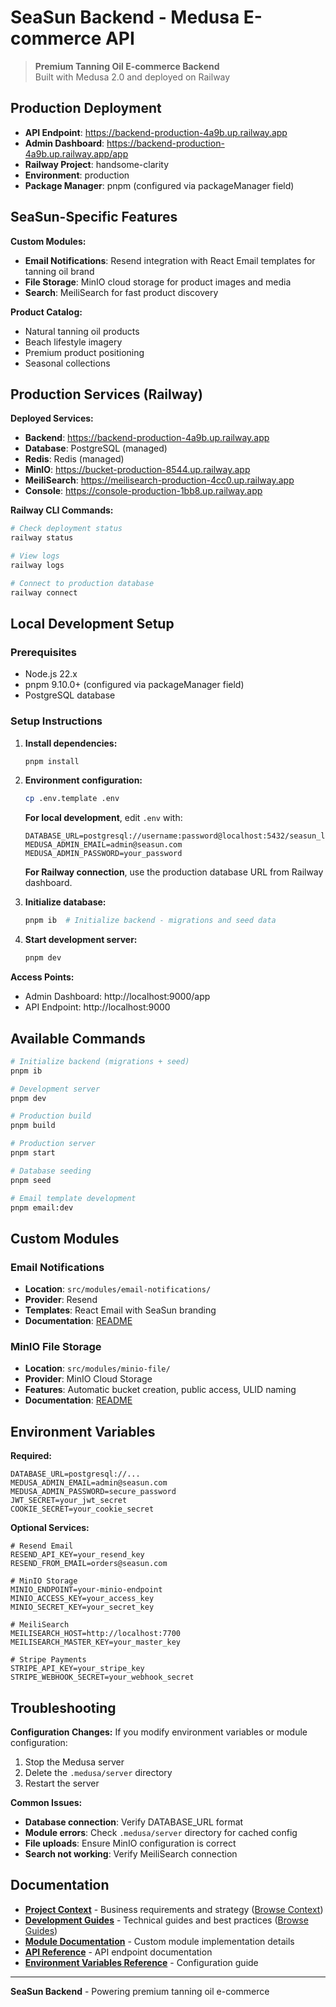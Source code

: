 # SeaSun Backend - Medusa E-commerce API

> **Premium Tanning Oil E-commerce Backend**  
> Built with Medusa 2.0 and deployed on Railway

## Production Deployment

- **API Endpoint**: https://backend-production-4a9b.up.railway.app
- **Admin Dashboard**: https://backend-production-4a9b.up.railway.app/app
- **Railway Project**: handsome-clarity
- **Environment**: production
- **Package Manager**: pnpm (configured via packageManager field)

## SeaSun-Specific Features

**Custom Modules:**
- **Email Notifications**: Resend integration with React Email templates for tanning oil brand
- **File Storage**: MinIO cloud storage for product images and media
- **Search**: MeiliSearch for fast product discovery

**Product Catalog:**
- Natural tanning oil products
- Beach lifestyle imagery
- Premium product positioning
- Seasonal collections

## Production Services (Railway)

**Deployed Services:**
- **Backend**: https://backend-production-4a9b.up.railway.app
- **Database**: PostgreSQL (managed)
- **Redis**: Redis (managed)
- **MinIO**: https://bucket-production-8544.up.railway.app
- **MeiliSearch**: https://meilisearch-production-4cc0.up.railway.app
- **Console**: https://console-production-1bb8.up.railway.app

**Railway CLI Commands:**
```bash
# Check deployment status
railway status

# View logs
railway logs

# Connect to production database
railway connect
```

## Local Development Setup

### Prerequisites
- Node.js 22.x
- pnpm 9.10.0+ (configured via packageManager field)
- PostgreSQL database

### Setup Instructions

1. **Install dependencies:**
   ```bash
   pnpm install
   ```

2. **Environment configuration:**
   ```bash
   cp .env.template .env
   ```
   
   **For local development**, edit `.env` with:
   ```env
   DATABASE_URL=postgresql://username:password@localhost:5432/seasun_local
   MEDUSA_ADMIN_EMAIL=admin@seasun.com
   MEDUSA_ADMIN_PASSWORD=your_password
   ```
   
   **For Railway connection**, use the production database URL from Railway dashboard.

3. **Initialize database:**
   ```bash
   pnpm ib  # Initialize backend - migrations and seed data
   ```

4. **Start development server:**
   ```bash
   pnpm dev
   ```

**Access Points:**
- Admin Dashboard: http://localhost:9000/app
- API Endpoint: http://localhost:9000

## Available Commands

```bash
# Initialize backend (migrations + seed)
pnpm ib

# Development server
pnpm dev

# Production build
pnpm build

# Production server
pnpm start

# Database seeding
pnpm seed

# Email template development
pnpm email:dev
```

## Custom Modules

### Email Notifications
- **Location**: `src/modules/email-notifications/`
- **Provider**: Resend
- **Templates**: React Email with SeaSun branding
- **Documentation**: [README](src/modules/email-notifications/README.md)

### MinIO File Storage
- **Location**: `src/modules/minio-file/`
- **Provider**: MinIO Cloud Storage
- **Features**: Automatic bucket creation, public access, ULID naming
- **Documentation**: [README](src/modules/minio-file/README.md)

## Environment Variables

**Required:**
```env
DATABASE_URL=postgresql://...
MEDUSA_ADMIN_EMAIL=admin@seasun.com
MEDUSA_ADMIN_PASSWORD=secure_password
JWT_SECRET=your_jwt_secret
COOKIE_SECRET=your_cookie_secret
```

**Optional Services:**
```env
# Resend Email
RESEND_API_KEY=your_resend_key
RESEND_FROM_EMAIL=orders@seasun.com

# MinIO Storage
MINIO_ENDPOINT=your-minio-endpoint
MINIO_ACCESS_KEY=your_access_key
MINIO_SECRET_KEY=your_secret_key

# MeiliSearch
MEILISEARCH_HOST=http://localhost:7700
MEILISEARCH_MASTER_KEY=your_master_key

# Stripe Payments
STRIPE_API_KEY=your_stripe_key
STRIPE_WEBHOOK_SECRET=your_webhook_secret
```

## Troubleshooting

**Configuration Changes:**
If you modify environment variables or module configuration:
1. Stop the Medusa server
2. Delete the `.medusa/server` directory
3. Restart the server

**Common Issues:**
- **Database connection**: Verify DATABASE_URL format
- **Module errors**: Check `.medusa/server` directory for cached config
- **File uploads**: Ensure MinIO configuration is correct
- **Search not working**: Verify MeiliSearch connection

## Documentation

- **[Project Context](../../context/)** - Business requirements and strategy ([Browse Context](../../context/INDEX.md))
- **[Development Guides](../../context/guides/)** - Technical guides and best practices ([Browse Guides](../../context/guides/INDEX.md))
- **[Module Documentation](src/modules/)** - Custom module implementation details
- **[API Reference](../../context/guides/reference/api-endpoints-reference.md)** - API endpoint documentation
- **[Environment Variables Reference](../../context/guides/reference/environment-variables-reference.md)** - Configuration guide

---

**SeaSun Backend** - Powering premium tanning oil e-commerce
